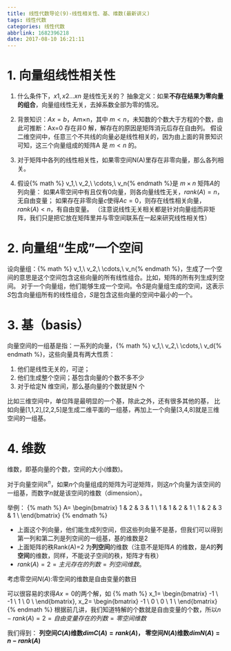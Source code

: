 ```yaml
---
title: 线性代数导论(9)-线性相关性、基、维数(最新讲义)
tags: 线性代数
categories: 线性代数
abbrlink: 1682396218
date: 2017-08-10 16:21:11
---
```


<!-- toc -->
<!-- more -->

# 1. 向量组线性相关性

1. 什么条件下，$x1,x2...xn$ 是线性无关的？
抽象定义：如果**不存在结果为零向量的组合**，向量组线性无关，去掉系数全部为零的情况。

2. 背景知识：$Ax=b$，Am×n，其中 $m<n$，未知数的个数大于方程的个数，由此可推断：Ax=0 存在非0 解，解存在的原因是矩阵消元后存在自由列。
假设二维空间中，任意三个不共线的向量必是线性相关的，因为由上面的背景知识可知，这三个向量组成的矩阵A 是 $m<n$ 的。

3. 对于矩阵中各列的线性相关性，如果零空间N(A)里存在非零向量，那么各列相关。

4. 假设{% math %} v_1,\ v_2,\ \cdots,\ v_n{% endmath %}是 $m\times n$ 矩阵$A$的列向量：
如果$A$零空间中有且仅有$0$向量，则各向量线性无关，$rank(A)=n$，无自由变量；
如果存在非零向量$c$使得$Ac=0$，则存在线性相关向量，$rank(A)\lt n$，有自由变量。
（注意说线性无关相关都是针对向量组而非矩阵，我们只是把它放在矩阵里并与零空间联系在一起来研究线性相关性）

# 2. 向量组“生成”一个空间

设向量组：{% math %} v_1,\ v_2,\ \cdots,\ v_n{% endmath %}，生成了一个空间的意思是这个空间包含这些向量的所有线性组合。比如，矩阵的所有列生成列空间。
对于一个向量组，他们能够生成一个空间。令$S$是向量组生成的空间，这表示$S$包含向量组所有的线性组合，$S$是包含这些向量的空间中最小的一个。

# 3. 基（basis）

向量空间的一组基是指：一系列的向量，{% math %} v_1,\ v_2,\ \cdots,\ v_d{% endmath %}，这些向量具有两大性质：
1) 他们是线性无关的，可逆；
2) 他们生成整个空间；基包含向量的个数不多不少
3) 对于给定N 维空间，那么基向量的个数就是N 个

比如三维空间中，单位阵是最明显的一个基，除此之外，还有很多其他的基，
比如向量[1,1,2],[2,2,5]是生成二维平面的一组基，再加上一个向量[3,4,8]就是三维空间的一组基。

# 4. 维数

维数，即基向量的个数，空间的大小(维数)。

对于向量空间$\mathbb{R}^n$，如果$n$个向量组成的矩阵为可逆矩阵，则这$n$个向量为该空间的一组基，而数字$n$就是该空间的维数（dimension）。

举例：
{% math %}
A=
\begin{bmatrix}
1 & 2 & 3 & 1 \\
1 & 1 & 2 & 1 \\
1 & 2 & 3 & 1 \\
\end{bmatrix}
{% endmath %}
- 上面这个列向量，他们能生成列空间，但这些列向量不是基，但我们可以得到第一列和第二列是列空间的一组基，基的维数是2
- 上面矩阵的秩Rank(A)=2 为**列空间**的维数（注意不是矩阵$A$ 的维数，是$A$的**列空间**的维数，同样，不能说子空间的秩，矩阵才有秩）
- $rank(A)=2=主元存在的列数=列空间维数$。

考虑零空间$N(A)$:零空间的维数是自由变量的数目

可以很容易的求得$Ax=0$的两个解，如
{% math %}
x_1=
\begin{bmatrix}
-1 \\
-1 \\
1 \\
0 \\
\end{bmatrix}, 
x_2=
\begin{bmatrix}
-1 \\
0 \\
0 \\
1 \\
\end{bmatrix}
{% endmath %}
根据前几讲，我们知道特解的个数就是自由变量的个数，所以$n-rank(A)=2=自由变量存在的列数=零空间维数$

我们得到：
**列空间$C(A)$维数$dim C(A)=rank(A)$，
零空间$N(A)$维数$dim N(A)=n-rank(A)$**
